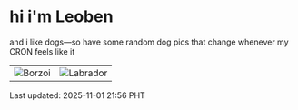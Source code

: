 # hi i'm Leoben

and i like dogs—so have some random dog pics that change whenever my CRON feels like it

|  |  |
|--------|----------|
| ![Borzoi](https://random-dog-vercel.vercel.app/api/random-borzoi?v=1762005375) | ![Labrador](https://random-dog-vercel.vercel.app/api/random-labrador?v=1762005375) |

Last updated: 2025-11-01 21:56 PHT
